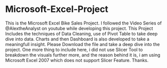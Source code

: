 # Microsoft-Excel-Project

This is the Microsoft Excel Bike Sales Project. I followed the Video Series of @AlextheAnalyst on youtube while developing this project. This Project Includes the techniques of Data Cleaning, use of Pivot Table to take deep dive into data. Charts and then Dashboard is also developed to take a meaningfull insight. Please Download the file and take a deep dive into the project. One more thing to include here, i did not use Slicer Tool to breakdown the visuals further more, and the reason behind it is, i am using Microsoft Excel 2007 which does not support Slicer Feature.
Thanks. 
